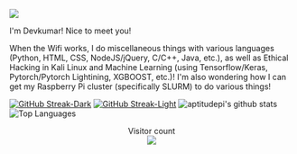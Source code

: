 <!--### Hi there 👋-->

<!--
**aptitudepi/aptitudepi** is a ✨ _special_ ✨ repository because its `README.md` (this file) appears on your GitHub profile.
![](https://komarev.com/ghpvc/?username=aptitudepi)
Here are some ideas to get you started:

- 🔭 I’m currently working on ...
- 🌱 I’m currently learning ...
- 👯 I’m looking to collaborate on ...
- 🤔 I’m looking for help with ...
- 💬 Ask me about ...
- 📫 How to reach me: ...
- 😄 Pronouns: ...
- ⚡ Fun fact: ...
-->

![](https://media.giphy.com/media/mW05nwEyXLP0Y/giphy.gif)

I'm Devkumar! Nice to meet you!

When the Wifi works, I do miscellaneous things with various languages (Python, HTML, CSS, NodeJS/jQuery, C/C++, Java, etc.), as well as Ethical Hacking in Kali Linux and Machine Learning (using Tensorflow/Keras, Pytorch/Pytorch Lightining, XGBOOST, etc.)! I'm also wondering how I can get my Raspberry Pi cluster (specifically SLURM) to do various things!

[![GitHub Streak-Dark](https://github-readme-streak-stats.herokuapp.com?user=aptitudepi&theme=github-dark-blue&background=000000&ring=0000FF&fire=0000FF&sideLabels=FFFFFF&currStreakLabel=FFFFFF&stroke=0000FF&border=000000&dates=FFFFFF#gh-dark-mode-only)](https://git.io/streak-stats#gh-dark-mode-only)
[![GitHub Streak-Light](https://github-readme-streak-stats.herokuapp.com?user=aptitudepi&theme=github-light-blue&background=FFFFFF&ring=0000FF&fire=0000FF&sideLabels=0000FF&currStreakLabel=0000FF&stroke=0000FF&border=000000&dates=0000FF#gh-light-mode-only)](https://git.io/streak-stats#gh-light-mode-only)
![aptitudepi's github stats](https://github-readme-stats.vercel.app/api?username=aptitudepi&theme=transparent)
<br>
![Top Languages](https://github-readme-stats.vercel.app/api/top-langs/?username=aptitudepi&theme=transparent)
<p align="center"> 
  Visitor count<br>
  <img src="https://profile-counter.glitch.me/aptitudepi/count.svg" />
</p>
